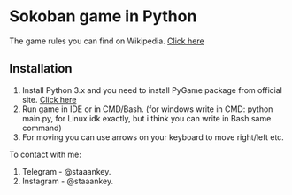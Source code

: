 # Sokoban game in Python

The game rules you can find on Wikipedia. [Click here](https://cutt.ly/Kj9gong)

## Installation
1. Install Python 3.x and you need to install PyGame package from official site. [Click here](https://www.pygame.org/news)
2. Run game in IDE or in CMD/Bash. (for windows write in CMD: python main.py, for Linux idk exactly, but i think you can write in Bash same command)
3. For moving you can use arrows on your keyboard to move right/left etc.

To contact with me:
1. Telegram - @staaankey.
2. Instagram - @staaankey.
